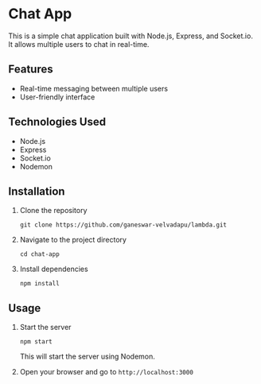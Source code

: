 # Chat App

This is a simple chat application built with Node.js, Express, and Socket.io. It allows multiple users to chat in real-time.

## Features

- Real-time messaging between multiple users
- User-friendly interface

## Technologies Used

- Node.js
- Express
- Socket.io
- Nodemon

## Installation

1. Clone the repository
    ```
    git clone https://github.com/ganeswar-velvadapu/lambda.git
    ```
2. Navigate to the project directory
    ```
    cd chat-app
    ```
3. Install dependencies
    ```
    npm install
    ```

## Usage

1. Start the server
    ```
    npm start
    ```
   This will start the server using Nodemon.

2. Open your browser and go to `http://localhost:3000`



